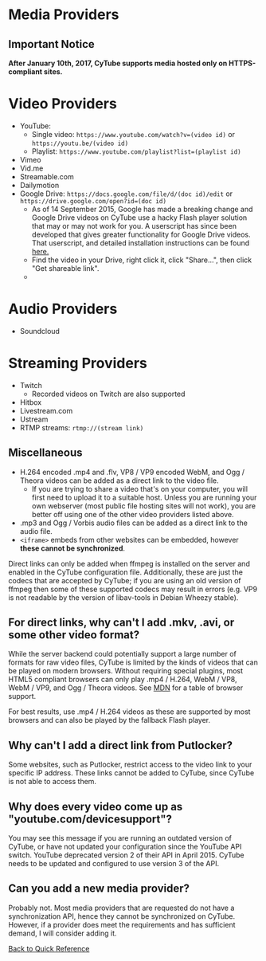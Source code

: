 # Media Providers

## Important Notice

**After January 10th, 2017, CyTube supports media hosted only on HTTPS-compliant sites.**

# Video Providers
  - YouTube:
    * Single video: `https://www.youtube.com/watch?v=(video id)` or
      `https://youtu.be/(video id)`
    * Playlist: `https://www.youtube.com/playlist?list=(playlist id)`
  - Vimeo
  - Vid.me
  - Streamable.com
  - Dailymotion
  - Google Drive: `https://docs.google.com/file/d/(doc id)/edit` or
    `https://drive.google.com/open?id=(doc id)`
    * As of 14 September 2015, Google has made a breaking change and Google Drive videos on CyTube use a hacky Flash 
    player solution that may or may not work for you. A userscript has since been developed that gives greater functionality for
    Google Drive videos. That userscript, and detailed installation instructions can be found [here.](gdrive-script-install.md)
    * Find the video in your Drive, right click it, click "Share...", then click
      "Get shareable link".
    * 

# Audio Providers

  - Soundcloud

# Streaming Providers

  - Twitch
    * Recorded videos on Twitch are also supported
  - Hitbox
  - Livestream.com
  - Ustream
  - RTMP streams: `rtmp://(stream link)`

## Miscellaneous

  - H.264 encoded .mp4 and .flv, VP8 / VP9 encoded WebM, and Ogg / Theora videos can
    be added as a direct link to the video file.
    * If you are trying to share a video that's on your computer, you will first
      need to upload it to a suitable host.  Unless you are running your own
      webserver (most public file hosting sites will not work), you are better
      off using one of the other video providers listed above.
  - .mp3 and Ogg / Vorbis audio files can be added as a direct link to the audio
    file.
  - `<iframe>` embeds from other websites can be embedded, however **these
    cannot be synchronized**.

Direct links can only be added when ffmpeg is installed on the server and
enabled in the CyTube configuration file.  Additionally, these are just the
codecs that are accepted by CyTube; if you are using an old version of ffmpeg
then some of these supported codecs may result in errors (e.g. VP9 is not
readable by the version of libav-tools in Debian Wheezy stable).

## For direct links, why can't I add .mkv, .avi, or some other video format?

While the server backend could potentially support a large number of formats for
raw video files, CyTube is limited by the kinds of videos that can be played on
modern browsers.  Without requiring special plugins, most HTML5 compliant
browsers can only play .mp4 / H.264, WebM / VP8, WebM / VP9, and Ogg / Theora videos.
See
[MDN](https://developer.mozilla.org/en-US/docs/Web/HTML/Supported_media_formats#AutoCompatibilityTable)
for a table of browser support.

For best results, use .mp4 / H.264 videos as these are supported by most browsers
and can also be played by the fallback Flash player.

## Why can't I add a direct link from Putlocker?  

Some websites, such as Putlocker, restrict access to the video link to your
specific IP address.  These links cannot be added to CyTube, since CyTube is not
able to access them.

## Why does every video come up as "youtube.com/devicesupport"?

You may see this message if you are running an outdated version of CyTube, or
have not updated your configuration since the YouTube API switch.  YouTube
deprecated version 2 of their API in April 2015.  CyTube needs to be updated and
configured to use version 3 of the API.

## Can you add a new media provider?  

Probably not.  Most media providers that are requested do not have a
synchronization API, hence they cannot be synchronized on CyTube.  However, if a
provider does meet the requirements and has sufficient demand, I will consider
adding it.

[Back to Quick Reference](index.md)
